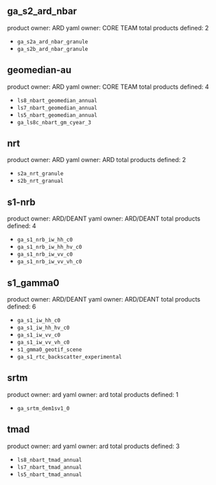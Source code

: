 ## ga_s2_ard_nbar
product owner: ARD
yaml owner: CORE TEAM
total products defined: 2
- `ga_s2a_ard_nbar_granule`
- `ga_s2b_ard_nbar_granule`

## geomedian-au
product owner: ARD
yaml owner: CORE TEAM
total products defined: 4
- `ls8_nbart_geomedian_annual`
- `ls7_nbart_geomedian_annual`
- `ls5_nbart_geomedian_annual`
- `ga_ls8c_nbart_gm_cyear_3`

## nrt
product owner: ARD
yaml owner: ARD
total products defined: 2
- `s2a_nrt_granule`
- `s2b_nrt_granual`

## s1-nrb
product owner: ARD/DEANT
yaml owner: ARD/DEANT
total products defined: 4
- `ga_s1_nrb_iw_hh_c0`
- `ga_s1_nrb_iw_hh_hv_c0`
- `ga_s1_nrb_iw_vv_c0`
- `ga_s1_nrb_iw_vv_vh_c0`

## s1_gamma0
product owner: ARD/DEANT
yaml owner: ARD/DEANT
total products defined: 6
- `ga_s1_iw_hh_c0`
- `ga_s1_iw_hh_hv_c0`
- `ga_s1_iw_vv_c0`
- `ga_s1_iw_vv_vh_c0`
- `s1_gmma0_geotif_scene`
- `ga_s1_rtc_backscatter_experimental`

## srtm
product owner: ard
yaml owner: ard
total products defined: 1
- `ga_srtm_dem1sv1_0`

## tmad
product owner: ard
yaml owner: ard
total products defined: 3
- `ls8_nbart_tmad_annual`
- `ls7_nbart_tmad_annual`
- `ls5_nbart_tmad_annual`
